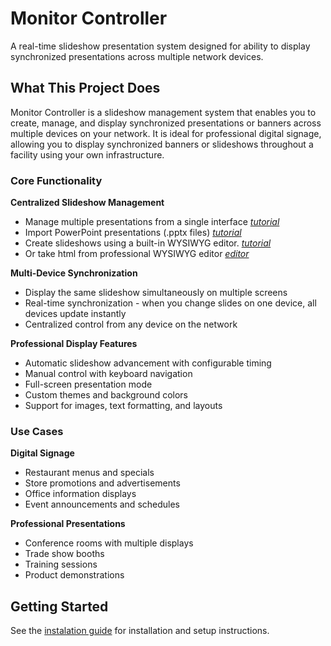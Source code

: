 # Monitor Controller

A real-time slideshow presentation system designed for ability to display synchronized presentations across multiple network devices.

## What This Project Does
Monitor Controller is a slideshow management system that enables you to create, manage, and display synchronized presentations or banners across multiple devices on your network. It is ideal for professional digital signage, allowing you to display synchronized banners or slideshows throughout a facility using your own infrastructure.

### Core Functionality

**Centralized Slideshow Management**
- Manage multiple presentations from a single interface [_tutorial_](./docs/tuto/con2.md)
- Import PowerPoint presentations (.pptx files) [_tutorial_](./docs/tuto/import_pptx.md)
- Create slideshows using a built-in WYSIWYG editor. [_tutorial_](./docs/tuto/wysiwyg.md)
- Or take html from professional WYSIWYG editor [_editor_](https://wysiwyghtml.com/)

**Multi-Device Synchronization**
- Display the same slideshow simultaneously on multiple screens
- Real-time synchronization - when you change slides on one device, all devices update instantly
- Centralized control from any device on the network

**Professional Display Features**
- Automatic slideshow advancement with configurable timing
- Manual control with keyboard navigation
- Full-screen presentation mode
- Custom themes and background colors
- Support for images, text formatting, and layouts

### Use Cases

**Digital Signage**
- Restaurant menus and specials
- Store promotions and advertisements  
- Office information displays
- Event announcements and schedules

**Professional Presentations**
- Conference rooms with multiple displays
- Trade show booths
- Training sessions
- Product demonstrations

## Getting Started

See the [instalation guide](./script/README.md) for installation and setup instructions.